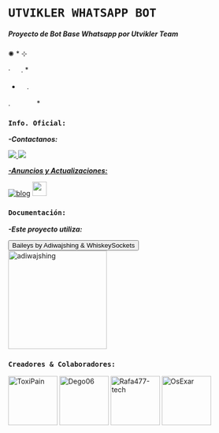 # `UTVIKLER WHATSAPP BOT` 
##### **Proyecto de Bot Base Whatsapp por Utvikler Team**
✺ *         ⊹    

· 　 . *       

*   　.

. 　　 　 *

### `Info. Oficial:`
***-Contactanos:***

<a href="http://wa.me/50557418454" target="blank"><img src="https://img.shields.io/badge/ToxiPain-25D366?style=for-the-badge&logo=whatsapp&logoColor=white" />
<a href="http://wa.me/50585424403" target="blank"><img src="https://img.shields.io/badge/Démogo-25D366?style=for-the-badge&logo=whatsapp&logoColor=white" />

***-Anuncios y Actualizaciones:***

[![blog](https://img.shields.io/badge/Canal-actulizaciones-25D366?style=for-the-badge&logo=whatsapp&logoColor=white 
)](https://whatsapp.com/channel/0029VaeaBGb2UPB80GbJ420a)  <a href="https://whatsapp.com/channel/0029VaeaBGb2UPB80GbJ420a"> <img src="https://upload.wikimedia.org/wikipedia/commons/thumb/1/19/WhatsApp_logo-color-vertical.svg/1200px-WhatsApp_logo-color-vertical.svg.png" height="29px">
</a>

### `Documentación:` 
***-Este proyecto utiliza:***
<div><button id="boton" type="button">Baileys by Adiwajshing & WhiskeySockets</button></div>
<a href="https://github.com/WhiskeySockets/Baileys"><img src="https://github.com/WhiskeySockets.png" width="200" height="200" alt="adiwajshing"/></a>

### `Creadores & Colaboradores:`
<a href="https://github.com/ToxiPain"><img src="https://github.com/ToxiPain.png" width="100" height="100" alt="ToxiPain"/></a>
<a href="https://github.com/Dego06"><img src="https://github.com/Dego06.png" width="100" height="100" alt="Dego06"/></a>
<a href="https://github.com/Rafa477-tech"><img src="https://github.com/Rafa477-tech.png" width="100" height="100" alt="Rafa477-tech"/></a>
<a href="https://github.com/OsExar"><img src="https://github.com/OsExar.png" width="100" height="100" alt="OsExar"/></a>
